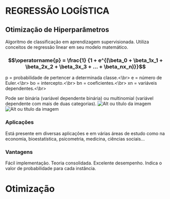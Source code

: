 # REGRESSÃO LOGÍSTICA
## Otimização de Hiperparâmetros

Algoritmo de classificação em aprendizagem supervisionada.
Utiliza conceitos de regressão linear em seu modelo matemático.
### $$\operatorname{p} = \frac{1} {1 + e^{(\beta_0 + \beta_1x_1 + \beta_2x_2 + \beta_3x_3 + ... + \beta_nx_n)}}$$
p = probabilidade de pertencer a determinada classe.<\br>
e = número de Euler.<\br>
bo = intercepto.<\br>
bn = coeficientes.<\br>
xn = variáveis dependentes.<\br>

Pode ser binária (variável dependente binária) ou multinomial
(variável dependente com mais de duas categorias).
![Alt ou título da imagem](https://anderfernandez.com/wp-content/uploads/2021/02/image-4.png)
![Alt ou título da imagem](https://static.javatpoint.com/tutorial/machine-learning/images/linear-regression-vs-logistic-regression3.png)


### Aplicações
Está presente em diversas aplicações e em várias áreas
de estudo como na economia, bioestatística,
psicometria, medicina, ciências sociais…

### Vantagens
Fácil implementação.
Teoria consolidada.
Excelente desempenho.
Indica o valor de probabilidade para cada instância.

# Otimização


